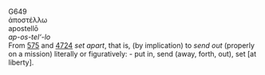 G649  
ἀποστέλλω  
apostellō  
*ap-os-tel‘-lo*  
From [575](g0575) and [4724](g4724) *set* *apart*, that is, (by
implication) to *send* *out* (properly on a mission) literally or
figuratively: - put in, send (away, forth, out), set \[at liberty\].  
